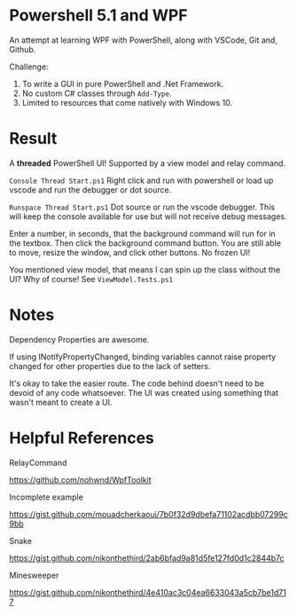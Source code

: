 # Powershell 5.1 and WPF
An attempt at learning WPF with PowerShell, along with VSCode, Git and, Github.

Challenge:
1. To write a GUI in pure PowerShell and .Net Framework.
2. No custom C# classes through ```Add-Type```.
3. Limited to resources that come natively with Windows 10.

# Result
A **threaded** PowerShell UI! Supported by a view model and relay command.

`Console Thread Start.ps1` Right click and run with powershell or load up vscode and run the debugger or dot source.

`Runspace Thread Start.ps1` Dot source or run the vscode debugger. This will keep the console available for use but will not receive debug messages.

Enter a number, in seconds, that the background command will run for in the textbox. Then click the background command button. You are still able to move, resize the window, and click other buttons. No frozen UI!

You mentioned view model, that means I can spin up the class without the UI? Why of course! See `ViewModel.Tests.ps1`

# Notes

Dependency Properties are awesome.

If using INotifyPropertyChanged, binding variables cannot raise property changed for other properties due to the lack of setters.

It's okay to take the easier route. The code behind doesn't need to be devoid of any code whatsoever. The UI was created using something that wasn't meant to create a UI.

# Helpful References

RelayCommand

https://github.com/nohwnd/WpfToolkit

Incomplete example

https://gist.github.com/mouadcherkaoui/7b0f32d9dbefa71102acdbb07299c9bb

Snake

https://gist.github.com/nikonthethird/2ab6bfad9a81d5fe127fd0d1c2844b7c

Minesweeper

https://gist.github.com/nikonthethird/4e410ac3c04ea6633043a5cb7be1d717
